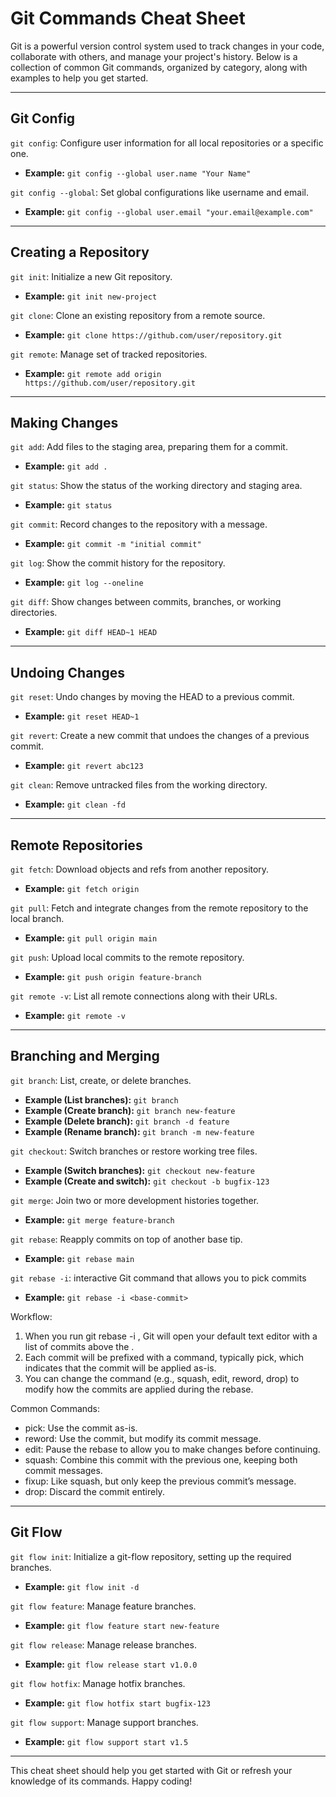 # **Git Commands Cheat Sheet**

Git is a powerful version control system used to track changes in your code, collaborate with others, and manage your project's history. Below is a collection of common Git commands, organized by category, along with examples to help you get started.

---

## **Git Config**

`git config`: Configure user information for all local repositories or a specific one.

- **Example:** `git config --global user.name "Your Name"`

`git config --global`: Set global configurations like username and email.

- **Example:** `git config --global user.email "your.email@example.com"`

---

## **Creating a Repository**

`git init`: Initialize a new Git repository.

- **Example:** `git init new-project`

`git clone`: Clone an existing repository from a remote source.

- **Example:** `git clone https://github.com/user/repository.git`

`git remote`: Manage set of tracked repositories.

- **Example:** `git remote add origin https://github.com/user/repository.git`

---

## **Making Changes**

`git add`: Add files to the staging area, preparing them for a commit.

- **Example:** `git add .`

`git status`: Show the status of the working directory and staging area.

- **Example:** `git status`

`git commit`: Record changes to the repository with a message.

- **Example:** `git commit -m "initial commit"`

`git log`: Show the commit history for the repository.

- **Example:** `git log --oneline`

`git diff`: Show changes between commits, branches, or working directories.

- **Example:** `git diff HEAD~1 HEAD`

---

## **Undoing Changes**

`git reset`: Undo changes by moving the HEAD to a previous commit.

- **Example:** `git reset HEAD~1`

`git revert`: Create a new commit that undoes the changes of a previous commit.

- **Example:** `git revert abc123`

`git clean`: Remove untracked files from the working directory.

- **Example:** `git clean -fd`

---

## **Remote Repositories**

`git fetch`: Download objects and refs from another repository.

- **Example:** `git fetch origin`

`git pull`: Fetch and integrate changes from the remote repository to the local branch.

- **Example:** `git pull origin main`

`git push`: Upload local commits to the remote repository.

- **Example:** `git push origin feature-branch`

`git remote -v`: List all remote connections along with their URLs.

- **Example:** `git remote -v`

---

## **Branching and Merging**

`git branch`: List, create, or delete branches.

- **Example (List branches):** `git branch`
- **Example (Create branch):** `git branch new-feature`
- **Example (Delete branch):** `git branch -d feature`
- **Example (Rename branch):** `git branch -m new-feature`

`git checkout`: Switch branches or restore working tree files.

- **Example (Switch branches):** `git checkout new-feature`
- **Example (Create and switch):** `git checkout -b bugfix-123`

`git merge`: Join two or more development histories together.

- **Example:** `git merge feature-branch`

`git rebase`: Reapply commits on top of another base tip.

- **Example:** `git rebase main`

`git rebase -i`: interactive Git command that allows you to pick commits

- **Example:** `git rebase -i <base-commit>`

Workflow:

  1. When you run git rebase -i <base-commit>, Git will open your default text editor with a list of commits above the <base-commit>.
  2. Each commit will be prefixed with a command, typically pick, which indicates that the commit will be applied as-is.
  3. You can change the command (e.g., squash, edit, reword, drop) to modify how the commits are applied during the rebase.

Common Commands:

  - pick: Use the commit as-is.
  - reword: Use the commit, but modify its commit message.
  - edit: Pause the rebase to allow you to make changes before continuing.
  - squash: Combine this commit with the previous one, keeping both commit messages.
  - fixup: Like squash, but only keep the previous commit’s message.
  - drop: Discard the commit entirely.

---

## **Git Flow**

`git flow init`: Initialize a git-flow repository, setting up the required branches.

- **Example:** `git flow init -d`

`git flow feature`: Manage feature branches.

- **Example:** `git flow feature start new-feature`

`git flow release`: Manage release branches.

- **Example:** `git flow release start v1.0.0`

`git flow hotfix`: Manage hotfix branches.

- **Example:** `git flow hotfix start bugfix-123`

`git flow support`: Manage support branches.

- **Example:** `git flow support start v1.5`

---

This cheat sheet should help you get started with Git or refresh your knowledge of its commands. Happy coding!
